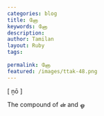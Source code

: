 ```yaml
---
categories: blog
title: னோ
keywords: னோ
description: 
author: Tamilan
layout: Ruby
tags: 
 
permalink: னோ
featured: /images/ttak-48.png
---
```

  
[ ṉō ]  
  
The compound of ன் and ஓ
